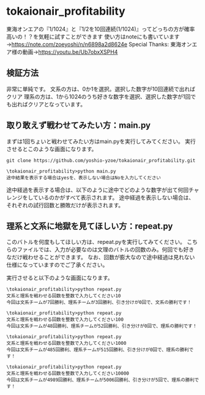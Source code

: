 # tokaionair_profitability
東海オンエアの『1/1024』と『1/2を10回連続(1/1024)』ってどっちの方が確率高いの！？を気軽に試すことができます
使い方はnoteにも書いています→https://note.com/zoeyoshi/n/n6898a2d8624e
Special Thanks: 東海オンエア様の動画→https://youtu.be/Ub7obxXSPH4



## 検証方法
非常に単純です。
文系の方は、0か1を選択。選択した数字が10回連続で出ればクリア
理系の方は、1から1024のうち好きな数字を選択、選択した数字が1回でも出ればクリアとなっています。

## 取り敢えず戦わせてみたい方：main.py
まずは1回ちょいと戦わせてみたい方はmain.pyを実行してみてください。
実行させるとこのような画面になります。

```
git clone https://github.com/yoshio-yzoe/tokaionair_profitability.git

\tokaionair_profitability>python main.py
途中結果を表示する場合はyesを、表示しない場合はNoを入力してください
```

途中経過を表示する場合は、以下のように途中でどのような数字が出て何回チャレンジをしているのかがすべて表示されます。
途中経過を表示しない場合は、それぞれの試行回数と勝敗だけが表示されます。


## 理系と文系に地獄を見てほしい方：repeat.py
このバトルを何度もしてほしい方は、repeat.pyを実行してみてください。
こちらのファイルでは、入力が必要なのは文理のバトルの回数のみ。何回でも好きなだけ戦わせることができます。
なお、回数が膨大なので途中経過は見れない仕様になっていますのでご了承ください。

実行させると以下のような画面になります。

```
\tokaionair_profitability>python repeat.py
文系と理系を戦わせる回数を整数で入力してください10
今回は文系チームが7回勝利、理系チームが3回勝利、引き分けが0回で、文系の勝利です！

\tokaionair_profitability>python repeat.py
文系と理系を戦わせる回数を整数で入力してください100
今回は文系チームが48回勝利、理系チームが52回勝利、引き分けが0回で、理系の勝利です！

\tokaionair_profitability>python repeat.py
文系と理系を戦わせる回数を整数で入力してください1000
今回は文系チームが485回勝利、理系チームが515回勝利、引き分けが0回で、理系の勝利です！

\tokaionair_profitability>python repeat.py
文系と理系を戦わせる回数を整数で入力してください10000
今回は文系チームが4989回勝利、理系チームが5006回勝利、引き分けが5回で、理系の勝利です！
```


